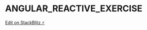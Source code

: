 # ANGULAR_REACTIVE_EXERCISE

[Edit on StackBlitz ⚡️](https://stackblitz.com/edit/angular-ivy-draora)